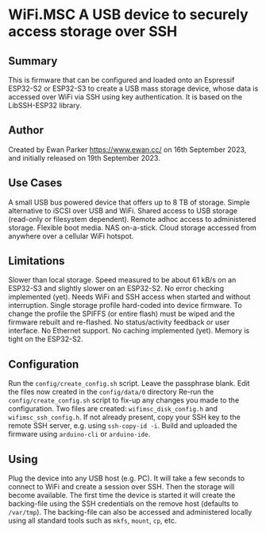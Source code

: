 WiFi.MSC  A USB device to securely access storage over SSH
==========================================================

Summary
-------
This is firmware that can be configured and loaded onto an Espressif
ESP32-S2 or ESP32-S3 to create a USB mass storage device, whose data
is accessed over WiFi via SSH using key authentication.
It is based on the LibSSH-ESP32 library.

Author
------
Created by Ewan Parker https://www.ewan.cc/ on 16th September 2023,
and initially released on 19th September 2023.

Use Cases
---------
A small USB bus powered device that offers up to 8 TB of storage.
Simple alternative to iSCSI over USB and WiFi.
Shared access to USB storage (read-only or filesystem dependent).
Remote adhoc access to administered storage.
Flexible boot media.
NAS on-a-stick.
Cloud storage accessed from anywhere over a cellular WiFi hotspot.

Limitations
-----------
Slower than local storage.  Speed measured to be about 61 kB/s on an
ESP32-S3 and slightly slower on an ESP32-S2.
No error checking implemented (yet).  Needs WiFi and SSH access when
started and without interruption.
Single storage profile hard-coded into device firmware.  To change the
profile the SPIFFS (or entire flash) must be wiped and the firmware
rebuilt and re-flashed.
No status/activity feedback or user interface.
No Ethernet support.
No caching implemented (yet).
Memory is tight on the ESP32-S2.

Configuration
-------------
Run the ```config/create_config.sh``` script.  Leave the passphrase blank.
Edit the files now created in the ```config/data/0``` directory
Re-run the ```config/create_config.sh``` script to fix-up any changes
you made to the configuration.
Two files are created: ```wifimsc_disk_config.h``` and
```wifimsc_ssh_config.h```.
If not already present, copy your SSH key to the remote SSH server, e.g.
using ```ssh-copy-id -i```.
Build and uploaded the firmware using ```arduino-cli``` or
```arduino-ide```.

Using
-----
Plug the device into any USB host (e.g. PC).
It will take a few seconds to connect to WiFi and create a session
over SSH.  Then the storage will become available.
The first time the device is started it will create the backing-file
using the SSH credentials on the remove host (defaults to ```/var/tmp```).
The backing-file can also be accessed and administered locally using all
standard tools such as ```mkfs```, ```mount```, ```cp```, etc.
